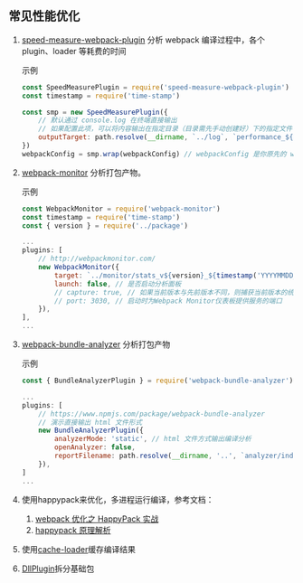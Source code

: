 ## 常见性能优化

1. [speed-measure-webpack-plugin](https://github.com/stephencookdev/speed-measure-webpack-plugin) 分析 webpack 编译过程中，各个 plugin、loader 等耗费的时间

    示例

    ```js
    const SpeedMeasurePlugin = require('speed-measure-webpack-plugin')
    const timestamp = require('time-stamp')
    
    const smp = new SpeedMeasurePlugin({
        // 默认通过 console.log 在终端直接输出
        // 如果配置此项，可以将内容输出在指定目录（目录需先手动创建好）下的指定文件（文件会自动创建）
        outputTarget: path.resolve(__dirname, `../log`, `performance_${timestamp('YYYYMMDD_HH:mm:ss')}.log`)
    })
    webpackConfig = smp.wrap(webpackConfig) // webpackConfig 是你原先的 webpack 配置
    ```

2. [webpack-monitor](https://github.com/webpackmonitor/webpackmonitor) 分析打包产物。

    示例

    ```js
    const WebpackMonitor = require('webpack-monitor')
    const timestamp = require('time-stamp')
    const { version } = require('../package')

    ...
    plugins: [
        // http://webpackmonitor.com/
        new WebpackMonitor({
            target: `../monitor/stats_v${version}_${timestamp('YYYYMMDD_HH:mm:ss')}.json`, // 输出的JSON统计文件的路径（相对于构建目录）
            launch: false, // 是否启动分析面板
            // capture: true, // 如果当前版本与先前版本不同，则捕获当前版本的统计信息
            // port: 3030, // 启动时为Webpack Monitor仪表板提供服务的端口
        }),
    ],
    ...
    ```

3. [webpack-bundle-analyzer](https://www.npmjs.com/package/webpack-bundle-analyzer) 分析打包产物

    示例

    ```js
    const { BundleAnalyzerPlugin } = require('webpack-bundle-analyzer')

    ...
    plugins: [
        // https://www.npmjs.com/package/webpack-bundle-analyzer
        // 演示直接输出 html 文件形式
        new BundleAnalyzerPlugin({
            analyzerMode: 'static', // html 文件方式输出编译分析
            openAnalyzer: false,
            reportFilename: path.resolve(__dirname, '..', `analyzer/index.html`),
        }),
    ]
    ...
    ```

3. 使用happypack来优化，多进程运行编译，参考文档：

    1. [webpack 优化之 HappyPack 实战](https://www.jianshu.com/p/b9bf995f3712)
    2. [happypack 原理解析](https://yq.aliyun.com/articles/67269)

4. 使用[cache-loader](https://www.webpackjs.com/loaders/cache-loader/)缓存编译结果

5. [DllPlugin](https://segmentfault.com/a/1190000015489489)拆分基础包